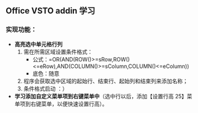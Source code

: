 ﻿## Office VSTO addin 学习

### 实现功能：
- **高亮选中单元格行列**
	1. 需在所需区域设置条件格式：
		* 公式：=OR(AND(ROW()>=sRow,ROW()<=eRow),AND(COLUMN()>=sColumn,COLUMN()<=eColumn))
		* 底色：随意
	2. 程序会获取选中区域的起始行、结束行、起始列和结束列来添加名称；
	3. 条件格式启动 ：）
- **学习添加自定义菜单项到右键菜单中**（选中行以后，添加【设置行高 25】菜单项到右键菜单，以便快速设置行高）。
